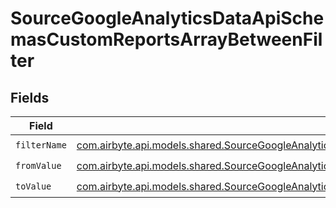 # SourceGoogleAnalyticsDataApiSchemasCustomReportsArrayBetweenFilter


## Fields

| Field                                                                                                                                                                                                                                                                                                 | Type                                                                                                                                                                                                                                                                                                  | Required                                                                                                                                                                                                                                                                                              | Description                                                                                                                                                                                                                                                                                           |
| ----------------------------------------------------------------------------------------------------------------------------------------------------------------------------------------------------------------------------------------------------------------------------------------------------- | ----------------------------------------------------------------------------------------------------------------------------------------------------------------------------------------------------------------------------------------------------------------------------------------------------- | ----------------------------------------------------------------------------------------------------------------------------------------------------------------------------------------------------------------------------------------------------------------------------------------------------- | ----------------------------------------------------------------------------------------------------------------------------------------------------------------------------------------------------------------------------------------------------------------------------------------------------- |
| `filterName`                                                                                                                                                                                                                                                                                          | [com.airbyte.api.models.shared.SourceGoogleAnalyticsDataApiSchemasCustomReportsArrayDimensionFilterDimensionsFilter1ExpressionsFilterFilterFilterName](../../models/shared/SourceGoogleAnalyticsDataApiSchemasCustomReportsArrayDimensionFilterDimensionsFilter1ExpressionsFilterFilterFilterName.md) | :heavy_check_mark:                                                                                                                                                                                                                                                                                    | N/A                                                                                                                                                                                                                                                                                                   |
| `fromValue`                                                                                                                                                                                                                                                                                           | [com.airbyte.api.models.shared.SourceGoogleAnalyticsDataApiSchemasCustomReportsArrayFromValue](../../models/shared/SourceGoogleAnalyticsDataApiSchemasCustomReportsArrayFromValue.md)                                                                                                                 | :heavy_check_mark:                                                                                                                                                                                                                                                                                    | N/A                                                                                                                                                                                                                                                                                                   |
| `toValue`                                                                                                                                                                                                                                                                                             | [com.airbyte.api.models.shared.SourceGoogleAnalyticsDataApiSchemasCustomReportsArrayToValue](../../models/shared/SourceGoogleAnalyticsDataApiSchemasCustomReportsArrayToValue.md)                                                                                                                     | :heavy_check_mark:                                                                                                                                                                                                                                                                                    | N/A                                                                                                                                                                                                                                                                                                   |
